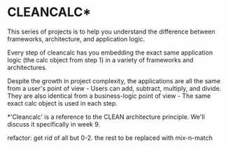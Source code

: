 # CLEANCALC*

This series of projects is to help you understand the difference between frameworks, architecture, and application logic.  
  
Every step of cleancalc has you embedding the exact same application logic (the calc object from step 1) in a variety of frameworks and architectures.  
  
Despite the growth in project complexity, the applications are all the same from a user's point of view -  Users can add, subtract, multiply, and divide.  They are also identical from a business-logic point of view -  The same exact calc object is used in each step.
  

*'Cleancalc' is a reference to the CLEAN architecture principle.  We'll discuss it specifically in week 9.  
  
refactor: get rid of all but 0-2.  the rest to be replaced with mix-n-match    